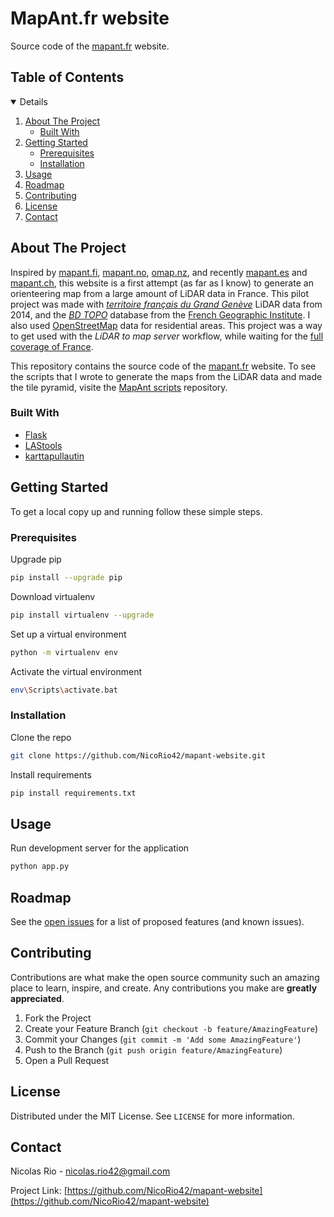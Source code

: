 # MapAnt.fr website

Source code of the [mapant.fr](http://mapant.fr/) website.

<!-- TABLE OF CONTENTS -->
## Table of Contents
<details open="open">
  <ol>
    <li>
      <a href="#about-the-project">About The Project</a>
      <ul>
        <li><a href="#built-with">Built With</a></li>
      </ul>
    </li>
    <li>
      <a href="#getting-started">Getting Started</a>
      <ul>
        <li><a href="#prerequisites">Prerequisites</a></li>
        <li><a href="#installation">Installation</a></li>
      </ul>
    </li>
    <li><a href="#usage">Usage</a></li>
    <li><a href="#roadmap">Roadmap</a></li>
    <li><a href="#contributing">Contributing</a></li>
    <li><a href="#license">License</a></li>
    <li><a href="#contact">Contact</a></li>
  </ol>
</details>



<!-- ABOUT THE PROJECT -->
## About The Project

Inspired by [mapant.fi](http://mapant.fi), [mapant.no](http://mapant.no), [omap.nz](http://omap.nz), and recently [mapant.es](http://mapant.es) and [mapant.ch](https://mapant.ch/), this website is a first attempt (as far as I know) to generate an orienteering map from a large amount of LiDAR data in France. This pilot project was made with *[territoire français du Grand Genève](https://www.data.gouv.fr/fr/datasets/carroyage-des-dalles-des-points-lidar-2014-territoire-francais-grand-geneve/)* LiDAR data from 2014, and the *[BD TOPO](https://geoservices.ign.fr/documentation/diffusion/telechargement-donnees-libres.html#bd-topo)* database from the [French Geographic Institute](https://www.ign.fr/). I also used [OpenStreetMap](https://www.openstreetmap.org) data for residential areas. This project was a way to get used with the *LiDAR to map server* workflow, while waiting for the [full coverage of France](https://www.ign.fr/institut/nos-activites/lidar-hd-une-couverture-nationale-dici-2025).

This repository contains the source code of the [mapant.fr](http://mapant.fr/) website. To see the scripts that I wrote to generate the maps from the LiDAR data and made the tile pyramid, visite the [MapAnt scripts](https://github.com/NicoRio42/mapant-scripts) repository.

### Built With

* [Flask](https://flask.palletsprojects.com/en/2.0.x/)
* [LAStools](https://rapidlasso.com/LAStools/)
* [karttapullautin](http://www.routegadget.net/karttapullautin/)


<!-- GETTING STARTED -->
## Getting Started

To get a local copy up and running follow these simple steps.

### Prerequisites

Upgrade pip
```sh
pip install --upgrade pip
```
Download virtualenv
```sh
pip install virtualenv --upgrade
```
Set up a virtual environment
```sh
python -m virtualenv env
```
Activate the virtual environment
```sh
env\Scripts\activate.bat
```

### Installation

Clone the repo
```sh
git clone https://github.com/NicoRio42/mapant-website.git
```
Install requirements
```sh
pip install requirements.txt
```

<!-- USAGE -->
## Usage

Run development server for the application
```sh
python app.py
```


<!-- ROADMAP -->
## Roadmap

See the [open issues](https://github.com/NicoRio42/mapant-website/issues) for a list of proposed features (and known issues).



<!-- CONTRIBUTING -->
## Contributing

Contributions are what make the open source community such an amazing place to learn, inspire, and create. Any contributions you make are **greatly appreciated**.

1. Fork the Project
2. Create your Feature Branch (`git checkout -b feature/AmazingFeature`)
3. Commit your Changes (`git commit -m 'Add some AmazingFeature'`)
4. Push to the Branch (`git push origin feature/AmazingFeature`)
5. Open a Pull Request



<!-- LICENSE -->
## License

Distributed under the MIT License. See `LICENSE` for more information.



<!-- CONTACT -->
## Contact

Nicolas Rio - nicolas.rio42@gmail.com

Project Link: [https://github.com/NicoRio42/mapant-website](https://github.com/NicoRio42/mapant-website)